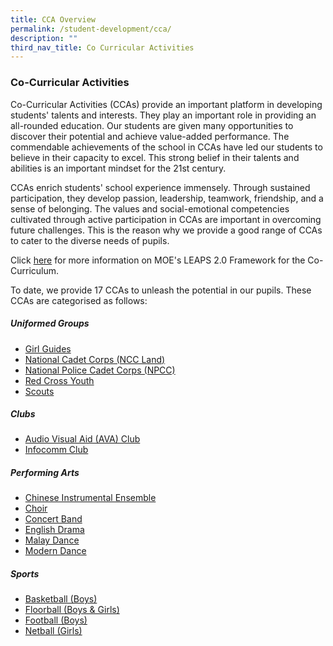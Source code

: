 ```yaml
---
title: CCA Overview
permalink: /student-development/cca/
description: ""
third_nav_title: Co Curricular Activities
---
```

### Co-Curricular Activities

Co-Curricular Activities (CCAs) provide an important platform in developing students' talents and interests. They play an important role in providing an all-rounded education. Our students are given many opportunities to discover their potential and achieve value-added performance. The commendable achievements of the school in CCAs have led our students to believe in their capacity to excel. This strong belief in their talents and abilities is an important mindset for the 21st century.

CCAs enrich students' school experience immensely. Through sustained participation, they develop passion, leadership, teamwork, friendship, and a sense of belonging. The values and social-emotional competencies cultivated through active participation in CCAs are important in overcoming future challenges. This is the reason why we provide a good range of CCAs to cater to the diverse needs of pupils.

Click [here](https://serangoonsec-moe-edu-sg-admin.cwp.sg/qql/slot/u179/Parents%20&%20Students/LEAPS%202.0/LEAPS_2.0_Public_Version.pdf) for more information on MOE's LEAPS 2.0 Framework for the Co-Curriculum.

To date, we provide 17 CCAs to unleash the potential in our pupils. These CCAs are categorised as follows:

##### Uniformed Groups

- [Girl Guides](https://www.serangoonsec.moe.edu.sg/student-development/Co-Curricular-Activities/girl-guides/)
- [National Cadet Corps (NCC Land)](https://www.serangoonsec.moe.edu.sg/student-development/Co-Curricular-Activities/ncc-land/)
- [National Police Cadet Corps (NPCC)](https://www.serangoonsec.moe.edu.sg/student-development/Co-Curricular-Activities/npcc/)
- [Red Cross Youth](https://www.serangoonsec.moe.edu.sg/student-development/Co-Curricular-Activities/rcy/)
- [Scouts](https://www.serangoonsec.moe.edu.sg/student-development/Co-Curricular-Activities/scouts/)

##### Clubs

- [Audio Visual Aid (AVA) Club](https://www.serangoonsec.moe.edu.sg/student-development/Co-Curricular-Activities/avap-club/)
- [Infocomm Club](https://www.serangoonsec.moe.edu.sg/student-development/Co-Curricular-Activities/ict-club/)

##### Performing Arts

- [Chinese Instrumental Ensemble](https://www.serangoonsec.moe.edu.sg/student-development/Co-Curricular-Activities/chinese-ensemble/)
- [Choir](https://www.serangoonsec.moe.edu.sg/student-development/Co-Curricular-Activities/choir/)
- [Concert Band](https://www.serangoonsec.moe.edu.sg/student-development/Co-Curricular-Activities/concert-band/)
- [English Drama](https://www.serangoonsec.moe.edu.sg/student-development/Co-Curricular-Activities/english-drama/)
- [Malay Dance](https://www.serangoonsec.moe.edu.sg/student-development/Co-Curricular-Activities/malay-dance/)
- [Modern Dance](https://www.serangoonsec.moe.edu.sg/student-development/Co-Curricular-Activities/modern-dance/)

##### Sports

- [Basketball (Boys)](https://serangoonsec.moe.edu.sg/student-development/co-curricular-activities/sports/basketball-boys)
- [Floorball (Boys & Girls)](https://serangoonsec-moe-edu-sg-admin.cwp.sg/student-development/co-curricular-activities/sports/floorball-boys-n-girls)
- [Football (Boys)](https://serangoonsec.moe.edu.sg/student-development/co-curricular-activities/sports/football-boys)
- [Netball (Girls)](https://serangoonsec-moe-edu-sg-admin.cwp.sg/student-development/co-curricular-activities/sports/netball-girls)